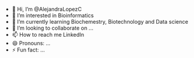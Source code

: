 - 👋 Hi, I’m @AlejandraLopezC
- 👀 I’m interested in Bioinformatics
- 🌱 I’m currently learning Biochemestry, Biotechnology and Data science
- 💞️ I’m looking to collaborate on ...
- 📫 How to reach me LinkedIn 
- 😄 Pronouns: ...
- ⚡ Fun fact: ...

<!---
AlejandraLopezC/AlejandraLopezC is a ✨ special ✨ repository because its `README.md` (this file) appears on your GitHub profile.
You can click the Preview link to take a look at your changes.
--->
